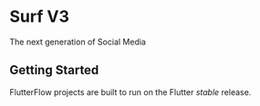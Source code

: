 # Surf V3

The next generation of Social Media

## Getting Started

FlutterFlow projects are built to run on the Flutter _stable_ release.
